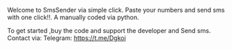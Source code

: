 Welcome to SmsSender via simple click.
Paste your numbers and send sms with one click!!.
A manually coded via python.




To get started ,buy the code and support the developer and Send sms.
Contact via: Telegram: https://t.me/Dgkoi
